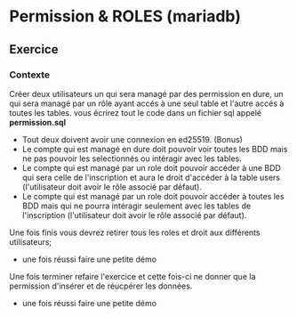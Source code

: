# Permission & ROLES (mariadb)
## Exercice
### Contexte

Créer deux utilisateurs un qui sera managé par des permission en dure, un qui sera managé par un rôle ayant accés à une seul table et l'autre accés à toutes les tables.
vous écrirez tout le code dans un fichier sql appelé **permission.sql**

- Tout deux doivent avoir une connexion en ed25519. (Bonus)
- Le compte qui est managé en dure doit pouvoir voir toutes les BDD mais ne pas pouvoir les selectionnés ou intéragir avec les tables.
- Le compte qui est managé par un role doit pouvoir accéder à une BDD qui sera celle de l'inscription et aura le droit d'accéder à la table users (l'utilisateur doit avoir le rôle associé par défaut).
- Le compte qui est managé par un role doit pouvoir accéder à toutes les BDD mais qui ne pourra intéragir seulement avec les tables de l'inscription (l'utilisateur doit avoir le rôle associé par
défaut).

Une fois finis vous devrez retirer tous les roles et droit aux différents utilisateurs;

- une fois réussi faire une petite démo

Une fois terminer refaire l'exercice et cette fois-ci ne donner que la permission d'insérer et de réucpérer les données.

- une fois réussi faire une petite démo